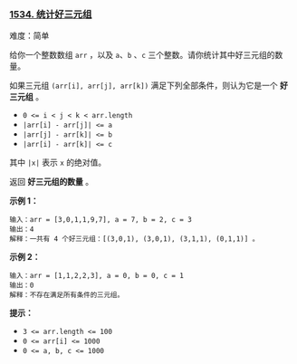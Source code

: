 ### [1534\. 统计好三元组](https://leetcode.cn/problems/count-good-triplets/)

难度：简单

给你一个整数数组 `arr` ，以及 `a`、`b` 、`c` 三个整数。请你统计其中好三元组的数量。

如果三元组 `(arr[i], arr[j], arr[k])` 满足下列全部条件，则认为它是一个 **好三元组** 。

-   `0 <= i < j < k < arr.length`
-   `|arr[i] - arr[j]| <= a`
-   `|arr[j] - arr[k]| <= b`
-   `|arr[i] - arr[k]| <= c`

其中 `|x|` 表示 `x` 的绝对值。

返回 **好三元组的数量** 。

**示例 1：**

```
输入：arr = [3,0,1,1,9,7], a = 7, b = 2, c = 3
输出：4
解释：一共有 4 个好三元组：[(3,0,1), (3,0,1), (3,1,1), (0,1,1)] 。
```

**示例 2：**

```
输入：arr = [1,1,2,2,3], a = 0, b = 0, c = 1
输出：0
解释：不存在满足所有条件的三元组。
```

**提示：**

-   `3 <= arr.length <= 100`
-   `0 <= arr[i] <= 1000`
-   `0 <= a, b, c <= 1000`
